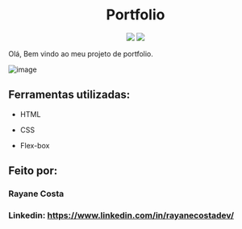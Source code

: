 <h1 align="center"> Portfolio </h1>

<p align="center">
<img src="https://img.shields.io/badge/status-em%20desenvolvimento-green">
<img src="https://img.shields.io/badge/release%20date-mar%C3%A7o-green">
</p>

Olá, Bem vindo ao meu projeto de portfolio.

![image](https://user-images.githubusercontent.com/77756047/211304452-220fedf0-f91b-490f-8a65-a60ce860bc5c.png)

## Ferramentas utilizadas:

* HTML

* CSS

* Flex-box

## Feito por:

### Rayane Costa

### Linkedin: https://www.linkedin.com/in/rayanecostadev/

